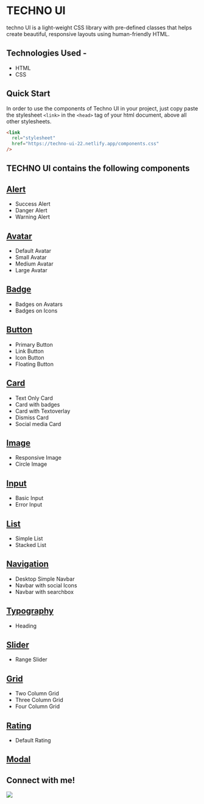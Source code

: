 # TECHNO UI

techno UI is a light-weight CSS library with pre-defined classes that helps create beautiful, responsive layouts using human-friendly HTML.

## Technologies Used -
* HTML
* CSS

## Quick Start

In order to use the components of Techno UI in your project, just copy paste the stylesheet `<link>` in the `<head>` tag of your html document, above all other stylesheets.

```html
<link
  rel="stylesheet"
  href="https://techno-ui-22.netlify.app/components.css"
/>
```

## TECHNO UI contains the following components

## [Alert](https://techno-ui-22.netlify.app/components/alert/alert)
  
  - Success Alert
  - Danger Alert
  - Warning Alert

## [Avatar](https://techno-ui-22.netlify.app/components/avatar/avatar)

   - Default Avatar
   - Small Avatar
   - Medium Avatar
   - Large Avatar

## [Badge](https://techno-ui-22.netlify.app/components/badge/badge)

   - Badges on Avatars
   - Badges on Icons

## [Button](https://techno-ui-22.netlify.app/components/button/button)

   - Primary Button
   - Link Button
   - Icon Button
   - Floating Button

## [Card](https://techno-ui-22.netlify.app/components/card/card)

   - Text Only Card
   - Card with badges
   - Card with Textoverlay
   - Dismiss Card
   - Social media Card
    

## [Image](https://techno-ui-22.netlify.app/components/image/image)

   - Responsive Image
   - Circle Image

## [Input](https://techno-ui-22.netlify.app/components/input/input)

   - Basic Input
   - Error Input

## [List](https://techno-ui-22.netlify.app/components/list/list)
      
   - Simple List
   - Stacked List

## [Navigation](https://techno-ui-22.netlify.app/components/Navigation/Navigation)

   - Desktop Simple Navbar
   - Navbar with social Icons
   - Navbar with searchbox

## [Typography](https://techno-ui-22.netlify.app/components/typography/typography)
    
   - Heading

## [Slider](https://techno-ui-22.netlify.app/components/slider/slider)
    
   - Range Slider

## [Grid](https://techno-ui-22.netlify.app/components/grid/grid)
    
   - Two Column Grid
   - Three Column Grid
   - Four Column Grid

## [Rating](https://techno-ui-22.netlify.app/components/rating/rating)
    
   - Default Rating

## [Modal](https://techno-ui-22.netlify.app/components/modal/modal)

##  Connect with me!

<a href="https://www.linkedin.com/in/prathyusha-prathyusha-61892b195/"><img src="https://img.shields.io/badge/LinkedIn-0077B5?style=for-the-badge&logo=linkedin&logoColor=white"/></a>
